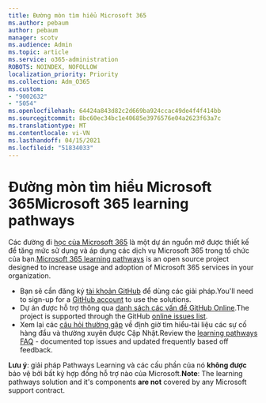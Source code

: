```yaml
---
title: Đường mòn tìm hiểu Microsoft 365
ms.author: pebaum
author: pebaum
manager: scotv
ms.audience: Admin
ms.topic: article
ms.service: o365-administration
ROBOTS: NOINDEX, NOFOLLOW
localization_priority: Priority
ms.collection: Adm_O365
ms.custom:
- "9002632"
- "5054"
ms.openlocfilehash: 64424a843d82c2d669ba924ccac49de4f4f414bb
ms.sourcegitcommit: 8bc60ec34bc1e40685e3976576e04a2623f63a7c
ms.translationtype: MT
ms.contentlocale: vi-VN
ms.lasthandoff: 04/15/2021
ms.locfileid: "51834033"
---
```

# <a name="microsoft-365-learning-pathways"></a><span data-ttu-id="b4b1e-102">Đường mòn tìm hiểu Microsoft 365</span><span class="sxs-lookup"><span data-stu-id="b4b1e-102">Microsoft 365 learning pathways</span></span>

<span data-ttu-id="b4b1e-103">Các đường đi [học của Microsoft 365](https://docs.microsoft.com/office365/customlearning/) là một dự án nguồn mở được thiết kế để tăng mức sử dụng và áp dụng các dịch vụ Microsoft 365 trong tổ chức của bạn.</span><span class="sxs-lookup"><span data-stu-id="b4b1e-103">[Microsoft 365 learning pathways](https://docs.microsoft.com/office365/customlearning/) is an open source project designed to increase usage and adoption of Microsoft 365 services in your organization.</span></span>

- <span data-ttu-id="b4b1e-104">Bạn sẽ cần đăng ký [tài khoản GitHub](https://aka.ms/joingithub) để dùng các giải pháp.</span><span class="sxs-lookup"><span data-stu-id="b4b1e-104">You'll need to sign-up for a [GitHub account](https://aka.ms/joingithub) to use the solutions.</span></span>
- <span data-ttu-id="b4b1e-105">Dự án được hỗ trợ thông qua [danh sách các vấn đề GitHub Online](https://aka.ms/CustomLearningHelp).</span><span class="sxs-lookup"><span data-stu-id="b4b1e-105">The project is supported through the GitHub [online issues list](https://aka.ms/CustomLearningHelp).</span></span>
- <span data-ttu-id="b4b1e-106">Xem lại các [câu hỏi thường gặp](https://docs.microsoft.com/office365/customlearning/faq) về định giờ tìm hiểu-tài liệu các sự cố hàng đầu và thường xuyên được Cập Nhật.</span><span class="sxs-lookup"><span data-stu-id="b4b1e-106">Review the [learning pathways FAQ](https://docs.microsoft.com/office365/customlearning/faq) - documented top issues and updated frequently based off feedback.</span></span>

<span data-ttu-id="b4b1e-107">**Lưu ý**: giải pháp Pathways Learning và các cấu phần của nó **không được** bảo vệ bởi bất kỳ hợp đồng hỗ trợ nào của Microsoft.</span><span class="sxs-lookup"><span data-stu-id="b4b1e-107">**Note**: The learning pathways solution and it's components **are not** covered by any Microsoft support contract.</span></span>
